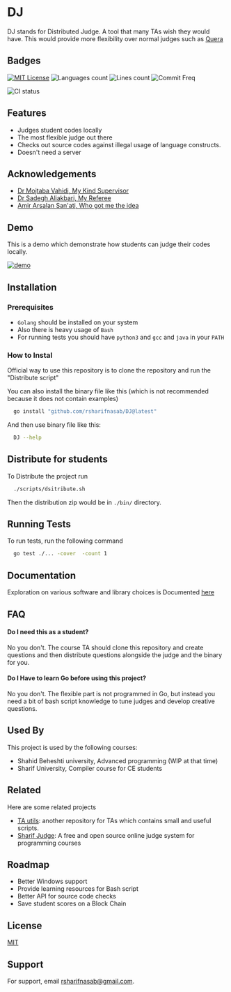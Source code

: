 # DJ
DJ stands for Distributed Judge. A tool that many TAs wish they would have. This would provide more flexibility over normal judges such as [Quera](https://quera.ir)



## Badges

[![MIT License](https://img.shields.io/badge/License-MIT-green.svg?style=for-the-badge)](https://choosealicense.com/licenses/mit/)
![Languages count](https://img.shields.io/github/languages/count/rsharifnasab/DJ?style=for-the-badge)
![Lines count](https://img.shields.io/tokei/lines/github/rsharifnasab/DJ?style=for-the-badge)
![Commit Freq](https://img.shields.io/github/commit-activity/w/rsharifnasab/DJ?style=for-the-badge)

![CI status](https://github.com/rsharifnasab/DJ/actions/workflows/test.yml/badge.svg?)

## Features

- Judges student codes locally
- The most flexible judge out there
- Checks out source codes against illegal usage of language constructs.
- Doesn't need a server


## Acknowledgements

 - [Dr Mojtaba Vahidi, My Kind Supervisor](http://facultymembers.sbu.ac.ir/vahidi/)
 - [Dr Sadegh Aliakbari, My Referee](http://facultymembers.sbu.ac.ir/aliakbary/)
 - [Amir Arsalan San'ati, Who got me the idea](https://github.com/Amirarsalan-sn)
 


## Demo

This is a demo which demonstrate how students can judge their codes locally.

[![demo](https://asciinema.org/a/335480.svg)](https://asciinema.org/a/B7EEbzwsnDVGq7pFu012wm5UM?autoplay=1)
## Installation

### Prerequisites
+ `Golang` should be installed on your system
+ Also there is heavy usage of `Bash`
+ For running tests you should have `python3` and `gcc` and `java` in your `PATH`


### How to Instal

Official way to use this repository is to clone the repository and run the "Distribute script"

You can also install the binary file like this (which is not recommended because it does not contain examples)
```bash
  go install "github.com/rsharifnasab/DJ@latest"
```

And then use binary file like this:
  
```bash
  DJ --help 
```
    
## Distribute for students

To Distribute the project run

```bash
  ./scripts/dsitribute.sh
```

Then the distribution zip would be in `./bin/` directory.


## Running Tests

To run tests, run the following command

```bash
  go test ./... -cover  -count 1
```


## Documentation

Exploration on various software and library choices is Documented [here](https://github.com/rsharifnasab/DJ/tree/master/docs)


## FAQ

#### Do I need this as a student?

No you don't. The course TA should clone this repository and create questions and then distribute questions alongside the judge and the binary for you.

#### Do I Have to learn Go before using this project?

No you don't. The flexible part is not programmed in Go, but instead you need a bit of bash script knowledge to tune judges and develop creative questions.




## Used By

This project is used by the following courses:

- Shahid Beheshti university, Advanced programming (WIP at that time)
- Sharif University, Compiler course for CE students



## Related

Here are some related projects

- [TA utils](https://github.com/rsharifnasab/ta_utils): another repository for TAs which contains small and useful scripts.
- [Sharif Judge](https://github.com/mjnaderi/Sharif-Judge): A free and open source online judge system for programming courses

## Roadmap

- Better Windows support
- Provide learning resources for Bash script
- Better API for source code checks
- Save student scores on a Block Chain


## License

[MIT](https://choosealicense.com/licenses/mit/)


## Support

For support, email rsharifnasab@gmail.com.

